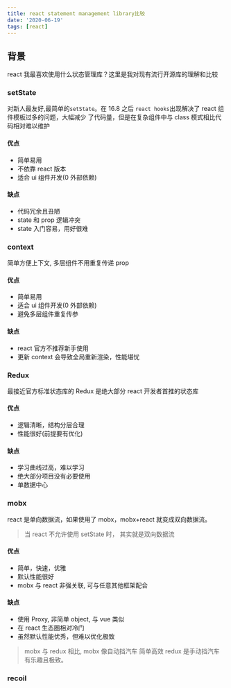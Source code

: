 ```yaml
---
title: react statement management library比较
date: '2020-06-19'
tags: [react]
---
```


## 背景

react 我最喜欢使用什么状态管理库？这里是我对现有流行开源库的理解和比较

### setState

对新人最友好,最简单的`setState`。在 16.8 之后 `react hooks`出现解决了 react 组件模板过多的问题，大幅减少
了代码量，但是在复杂组件中与 class 模式相比代码相对难以维护

#### 优点

- 简单易用
- 不依靠 react 版本
- 适合 ui 组件开发(0 外部依赖)

#### 缺点

- 代码冗余且丑陋
- state 和 prop 逻辑冲突
- state 入门容易，用好很难

### context

简单方便上下文, 多层组件不用重复传递 prop

#### 优点

- 简单易用
- 适合 ui 组件开发(0 外部依赖)
- 避免多层组件重复传参

#### 缺点

- react 官方不推荐新手使用
- 更新 context 会导致全局重新渲染，性能堪忧

### Redux

最接近官方标准状态库的 Redux 是绝大部分 react 开发者首推的状态库

#### 优点

- 逻辑清晰，结构分层合理
- 性能很好(前提要有优化)

#### 缺点

- 学习曲线过高，难以学习
- 绝大部分项目没有必要使用
- 单数据中心

### mobx

react 是单向数据流，如果使用了 mobx，mobx+react 就变成双向数据流。

> 当 react 不允许使用 setState 时， 其实就是双向数据流

#### 优点

- 简单，快速，优雅
- 默认性能很好
- mobx 与 react 非强关联, 可与任意其他框架配合

#### 缺点

- 使用 Proxy, 非简单 object, 与 vue 类似
- 在 react 生态圈相对冷门
- 虽然默认性能优秀，但难以优化极致

> mobx 与 redux 相比, mobx 像自动挡汽车 简单高效 redux 是手动挡汽车 有乐趣且极致。

### recoil
